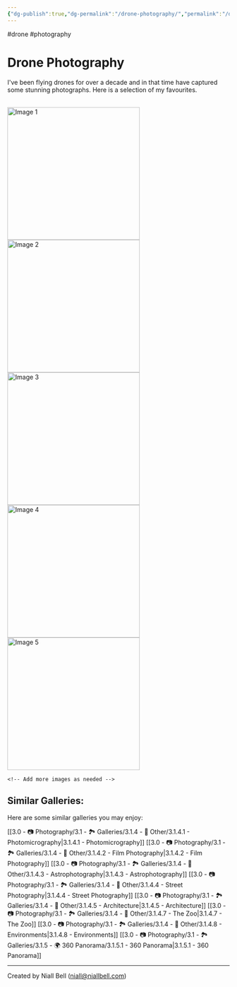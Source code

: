 ```yaml
---
{"dg-publish":true,"dg-permalink":"/drone-photography/","permalink":"/drone-photography/","title":"Drone Photography","hide":true,"tags":["photography","drone"],"noteIcon":null,"created":"2024-04-17T23:23:51.867+03:00","updated":"2024-06-09T20:13:53.274+03:00"}
---
```


#drone #photography 
# Drone Photography

I've been flying drones for over a decade and in that time have captured some stunning photographs. Here is a selection of my favourites.

<br>
<div class="gallery">
    <a href="https://i.imgur.com/F1ef3kt.jpeg" data-fancybox="gallery">
        <img src="https://i.imgur.com/F1ef3kt.jpeg" alt="Image 1" width="300">
    </a>
    <a href="https://i.imgur.com/Jv4hhtd.jpeg" data-fancybox="gallery">
        <img src="https://i.imgur.com/Jv4hhtd.jpeg" alt="Image 2" width="300">
    </a>
    <a href="https://i.imgur.com/tOlH8YW.jpeg" data-fancybox="gallery">
        <img src="https://i.imgur.com/tOlH8YW.jpeg" alt="Image 3" width="300">
    </a>
    <a href="https://i.imgur.com/esCyvAD.jpeg" data-fancybox="gallery">
        <img src="https://i.imgur.com/esCyvAD.jpeg" alt="Image 4" width="300">
    </a>
    <a href="https://i.imgur.com/iqFdzU0.jpeg" data-fancybox="gallery">
        <img src="https://i.imgur.com/iqFdzU0.jpeg" alt="Image 5" width="300">
    </a>

    <!-- Add more images as needed -->
</div>

## Similar Galleries:

Here are some similar galleries you may enjoy:

[[3.0 - 📷 Photography/3.1 - 🏞️ Galleries/3.1.4 - 🚀 Other/3.1.4.1 - Photomicrography\|3.1.4.1 - Photomicrography]]
[[3.0 - 📷 Photography/3.1 - 🏞️ Galleries/3.1.4 - 🚀 Other/3.1.4.2 - Film Photography\|3.1.4.2 - Film Photography]]
[[3.0 - 📷 Photography/3.1 - 🏞️ Galleries/3.1.4 - 🚀 Other/3.1.4.3 - Astrophotography\|3.1.4.3 - Astrophotography]]
[[3.0 - 📷 Photography/3.1 - 🏞️ Galleries/3.1.4 - 🚀 Other/3.1.4.4 - Street Photography\|3.1.4.4 - Street Photography]]
[[3.0 - 📷 Photography/3.1 - 🏞️ Galleries/3.1.4 - 🚀 Other/3.1.4.5 - Architecture\|3.1.4.5 - Architecture]]
[[3.0 - 📷 Photography/3.1 - 🏞️ Galleries/3.1.4 - 🚀 Other/3.1.4.7 - The Zoo\|3.1.4.7 - The Zoo]]
[[3.0 - 📷 Photography/3.1 - 🏞️ Galleries/3.1.4 - 🚀 Other/3.1.4.8 - Environments\|3.1.4.8 - Environments]]
[[3.0 - 📷 Photography/3.1 - 🏞️ Galleries/3.1.5 - 🌍 360 Panorama/3.1.5.1 - 360 Panorama\|3.1.5.1 - 360 Panorama]]



---
Created by Niall Bell (niall@niallbell.com)